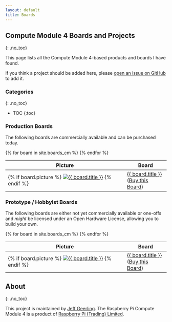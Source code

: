 ```yaml
---
layout: default
title: Boards
---
```

## Compute Module 4 Boards and Projects
{: .no_toc}

This page lists all the Compute Module 4-based products and boards I have found.

If you think a project should be added here, please [open an issue on GitHub](https://github.com/geerlingguy/raspberry-pi-pcie-devices/issues) to add it.

### Categories
{: .no_toc}

- TOC
{:toc}

### Production Boards

The following boards are commercially available and can be purchased today.

<table class="card_table">
  <thead>
    <tr>
      <th>Picture</th>
      <th>Board</th>
    </tr>
  </thead>
  <tbody>
{% for board in site.boards_cm %}
    <tr>
      <td>
        {% if board.picture %}
          <a href="{{ board.url }}"><img class="board_table_picture" src="{{ board.picture | image_thumbnail }}" alt="{{ board.title }}"></a>
        {% endif %}
      </td>
      <td>
        <a href="{{ board.url }}">{{ board.title }}</a><br>
        (<a href="{{ board.buy_link }}">Buy this Board</a>)
      </td>
    </tr>
{% endfor %}
  </tbody>
</table>

### Prototype / Hobbyist Boards

The following boards are either not yet commercially available or one-offs and _might_ be licensed under an Open Hardware License, allowing you to build your own.

<table class="card_table">
  <thead>
    <tr>
      <th>Picture</th>
      <th>Board</th>
    </tr>
  </thead>
  <tbody>
{% for board in site.boards_cm %}
    <tr>
      <td>
        {% if board.picture %}
          <a href="{{ board.url }}"><img class="board_table_picture" src="{{ board.picture | image_thumbnail }}" alt="{{ board.title }}"></a>
        {% endif %}
      </td>
      <td>
        <a href="{{ board.url }}">{{ board.title }}</a><br>
        (<a href="{{ board.buy_link }}">Buy this Board</a>)
      </td>
    </tr>
{% endfor %}
  </tbody>
</table>

## About
{: .no_toc}

This project is maintained by [Jeff Geerling](https://www.jeffgeerling.com). The Raspberry Pi Compute Module 4 is a product of [Raspberry Pi (Trading) Limited](https://www.raspberrypi.org/about/).
